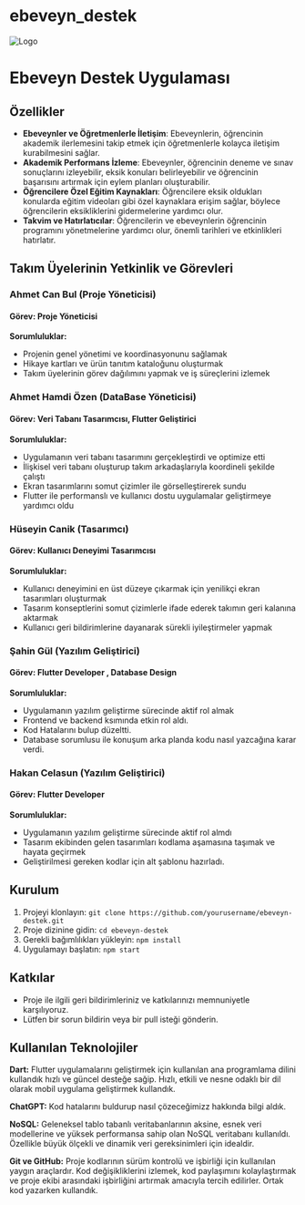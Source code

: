 
# ebeveyn_destek

![Logo](https://github.com/Sahingulk/Ebeveyn_Destek/assets/73434957/ed1a8956-23b0-43b4-b088-12be6e82a234)
<html lang="tr">
<head>
    <meta charset="UTF-8">
    <meta name="viewport" content="width=device-width, initial-scale=1.0">
   
</head>
<body>
    <h1>Ebeveyn Destek Uygulaması</h1>
<p>
        <h2>Özellikler</h2>
    <ul>
        <li><strong>Ebeveynler ve Öğretmenlerle İletişim</strong>: Ebeveynlerin, öğrencinin akademik ilerlemesini takip etmek için öğretmenlerle kolayca iletişim kurabilmesini sağlar.</li>
        <li><strong>Akademik Performans İzleme</strong>: Ebeveynler, öğrencinin deneme ve sınav sonuçlarını izleyebilir, eksik konuları belirleyebilir ve öğrencinin başarısını artırmak için eylem planları                 oluşturabilir.</li>
        <li><strong>Öğrencilere Özel Eğitim Kaynakları</strong>: Öğrencilere eksik oldukları konularda eğitim videoları gibi özel kaynaklara erişim sağlar, böylece öğrencilerin eksikliklerini gidermelerine                     yardımcı olur.</li>
        <li><strong>Takvim ve Hatırlatıcılar</strong>: Öğrencilerin ve ebeveynlerin öğrencinin programını yönetmelerine yardımcı olur, önemli tarihleri ve etkinlikleri hatırlatır.</li>
    </ul>
<p>
       
</head>
<body>
<h2>Takım Üyelerinin Yetkinlik ve Görevleri</h2><p> <p> 
<h3>Ahmet Can Bul (Proje Yöneticisi)</h3>
    <h4>Görev: Proje Yöneticisi</h4>
    <p><strong>Sorumluluklar:</strong></p>
    <ul>
        <li>Projenin genel yönetimi ve koordinasyonunu sağlamak</li>
        <li>Hikaye kartları ve ürün tanıtım kataloğunu oluşturmak</li>
        <li>Takım üyelerinin görev dağılımını yapmak ve iş süreçlerini izlemek</li>
    </ul>
    <h3>Ahmet Hamdi Özen (DataBase Yöneticisi) </h3>
    <h4>Görev: Veri Tabanı Tasarımcısı, Flutter Geliştirici</h4>
    <p><strong>Sorumluluklar:</strong></p>
    <ul>
        <li>Uygulamanın veri tabanı tasarımını gerçekleştirdi ve optimize etti</li>
        <li>İlişkisel veri tabanı oluşturup takım arkadaşlarıyla koordineli şekilde çalıştı</li>
        <li>Ekran tasarımlarını somut çizimler ile görselleştirerek sundu</li>
        <li>Flutter ile performanslı ve kullanıcı dostu uygulamalar geliştirmeye yardımcı oldu</li>
    </ul>

   <h3>Hüseyin Canik (Tasarımcı)</h3>
    <h4>Görev: Kullanıcı Deneyimi Tasarımcısı</h4>
    <p><strong>Sorumluluklar:</strong></p>
    <ul>
        <li>Kullanıcı deneyimini en üst düzeye çıkarmak için yenilikçi ekran tasarımları oluşturmak</li>
        <li>Tasarım konseptlerini somut çizimlerle ifade ederek takımın geri kalanına aktarmak</li>
        <li>Kullanıcı geri bildirimlerine dayanarak sürekli iyileştirmeler yapmak</li>
    </ul>

   

   <h3>Şahin Gül (Yazılım Geliştirici) </h3>
    <h4>Görev: Flutter Developer , Database Design</h4>
    <p><strong>Sorumluluklar:</strong></p>
    <ul>
        <li>Uygulamanın yazılım geliştirme sürecinde aktif rol almak</li>
        <li>Frontend ve backend ksımında etkin rol aldı.</li>
        <li>Kod Hatalarını bulup düzeltti.</li>
        <li>Database sorumlusu ile konuşum arka planda kodu nasıl yazcağına karar verdi.</li>
        </ul>

 <h3>Hakan Celasun (Yazılım Geliştirici)</h3>
    <h4>Görev: Flutter Developer</h4>
    <p><strong>Sorumluluklar:</strong></p>
    <ul>
        <li>Uygulamanın yazılım geliştirme sürecinde aktif rol almdı</li>
        <li>Tasarım ekibinden gelen tasarımları kodlama aşamasına taşımak ve hayata geçirmek</li>
        <li>Geliştirilmesi gereken kodlar için alt şablonu hazırladı.</li>
      </ul>
    <h2>Kurulum</h2>
    <ol>
        <li>Projeyi klonlayın: <code>git clone https://github.com/yourusername/ebeveyn-destek.git</code></li>
        <li>Proje dizinine gidin: <code>cd ebeveyn-destek</code></li>
        <li>Gerekli bağımlılıkları yükleyin: <code>npm install</code></li>
        <li>Uygulamayı başlatın: <code>npm start</code></li>
    </ol>
<p>
    <h2>Katkılar</h2>
    <ul>
        <li>Proje ile ilgili geri bildirimleriniz ve katkılarınızı memnuniyetle karşılıyoruz.</li>
        <li>Lütfen bir sorun bildirin veya bir pull isteği gönderin.</li>
    </ul>
<p>
    <h2>Kullanılan Teknolojiler
</h2>
    <p>
    <strong>Dart:</strong> Flutter uygulamalarını geliştirmek için kullanılan ana programlama dilini kullandık hızlı ve güncel desteğe sağip. Hızlı, etkili ve nesne odaklı bir dil olarak mobil uygulama geliştirmek kullandık.
</p>

<p>
    <strong>ChatGPT:</strong> Kod hatalarını buldurup nasıl çözeceğimizz hakkında bilgi aldık.
    
</p>

<p>
    <strong>NoSQL:</strong> Geleneksel tablo tabanlı veritabanlarının aksine, esnek veri modellerine ve yüksek performansa sahip olan NoSQL veritabanı kullanıldı. Özellikle büyük ölçekli ve dinamik veri gereksinimleri için idealdir.
</p>

<p>
    <strong>Git ve GitHub:</strong> Proje kodlarının sürüm kontrolü ve işbirliği için kullanılan yaygın araçlardır. Kod değişikliklerini izlemek, kod paylaşımını kolaylaştırmak ve proje ekibi arasındaki işbirliğini artırmak amacıyla tercih edilirler. Ortak kod yazarken kullandık.
</p>
</body>
</html>
